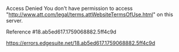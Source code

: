 Access Denied
You don't have permission to access "http://www.att.com/legal/terms.attWebsiteTermsOfUse.html" on this server.

Reference #18.ab5ed617.1759068882.5ff4c9d

https://errors.edgesuite.net/18.ab5ed617.1759068882.5ff4c9d